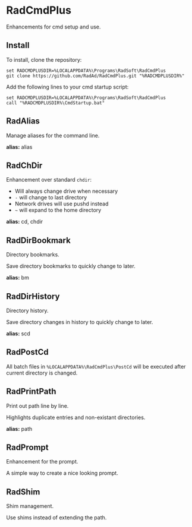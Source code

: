 # RadCmdPlus
Enhancements for cmd setup and use.

## Install

To install, clone the repository:
```
set RADCMDPLUSDIR=%LOCALAPPDATA%\Programs\RadSoft\RadCmdPlus
git clone https://github.com/RadAd/RadCmdPlus.git "%RADCMDPLUSDIR%"
```

Add the following lines to your cmd startup script:
```
set RADCMDPLUSDIR=%LOCALAPPDATA%\Programs\RadSoft\RadCmdPlus
call "%RADCMDPLUSDIR%\CmdStartup.bat"
```

## RadAlias
Manage aliases for the command line.

**alias:** alias

## RadChDir
Enhancement over standard `chdir`:
- Will always change drive when necessary
- `-` will change to last directory
- Network drives will use pushd instead
- `~` will expand to the home directory

**alias:** cd, chdir

## RadDirBookmark
Directory bookmarks.

Save directory bookmarks to quickly change to later.

**alias:** bm

## RadDirHistory
Directory history.

Save directory changes in history to quickly change to later.

**alias:** scd

## RadPostCd
All batch files in `%LOCALAPPDATA%\RadCmdPlus\PostCd` will be executed after current directory is changed.

## RadPrintPath
Print out path line by line.

Highlights duplicate entries and non-existant directories.

**alias:** path

## RadPrompt
Enhancement for the prompt.

A simple way to create a nice looking prompt.

## RadShim
Shim management.

Use shims instead of extending the path.
